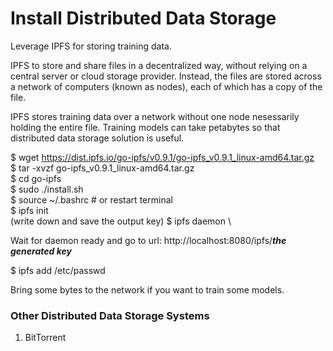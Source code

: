 # Install Distributed Data Storage

Leverage IPFS for storing training data. 

IPFS to store and share files in a decentralized way, without relying on a central server or cloud storage provider. Instead, the files are stored across a network of computers (known as nodes), each of which has a copy of the file.

IPFS stores training data over a network without one node nesessarily holding the entire file. Training models can take petabytes so that distributed data storage solution is useful.

$ wget https://dist.ipfs.io/go-ipfs/v0.9.1/go-ipfs_v0.9.1_linux-amd64.tar.gz \
$ tar -xvzf go-ipfs_v0.9.1_linux-amd64.tar.gz \
$ cd go-ipfs \
$ sudo ./install.sh \
$ source ~/.bashrc  # or restart terminal \
$ ipfs init \
(write down and save the output key)
$ ipfs daemon \

Wait for daemon ready and go to url: http://localhost:8080/ipfs/***the generated key***

$ ipfs add /etc/passwd

Bring some bytes to the network if you want to train some models.

### Other Distributed Data Storage Systems

1. BitTorrent
